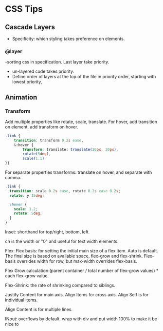 # CSS Tips

## Cascade Layers

- Specificity: which styling takes preference on elements.

### @layer

-sorting css in specification. Last layer take priority.

- un-layered code takes priority.
- Define order of layers at the top of the file in priority order, starting with lowest priority,

## Animation

### Transform

Add multiple properties like rotate, scale, translate.
For hover, add transition on element, add transform on hover.

```scss
.link {
    transition: transform 0.2s ease,
    &:hover {
        Transform: translate: translate(20px, 20px),
        rotate(5deg),
        scale(1.1)
}}
```

For separate properties transforms: translate on hover, and separate with comma.

```scss
.link {
  transition: scale 0.2s ease, rotate 0.2s ease 0.2s;
  rotate: y 15deg;

  :hover {
    scale: 1.2;
    rotate: 5deg;
  }
}
```

Inset: shorthand for top/right, bottom, left.

ch is the width or "0" and useful for text width elements.

Flex:
Flex basis: for setting the initial main size of a flex item. Auto is default. The final size is based on available space, flex-grow and flex-shrink.
Flex-basis overrides width for row, but max-width overrides flex-basis.

Flex Grow calculation:(parent container / total number of flex-grow values) \* each flex-grow value.

Flex-Shrink: the rate of shrinking compared to siblings.

Justify Content for main axis.
Align Items for cross axis.
Align Self is for individual items.

Align Content is for multiple lines.

INput: overflows by default. wrap with div and put width 100% to make it be nice to
